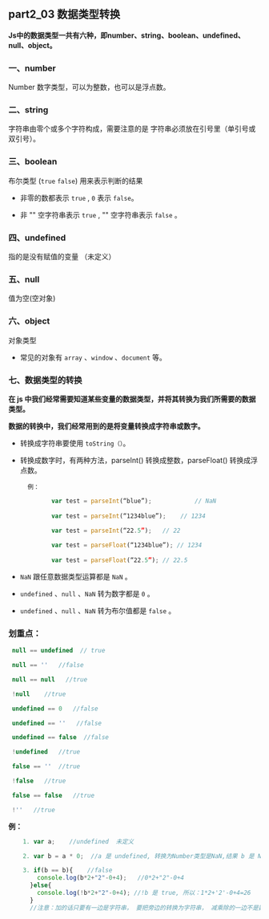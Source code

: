 ## part2_03 数据类型转换

**Js中的数据类型一共有六种，即number、string、boolean、undefined、null、object。**


### 一、number

Number 数字类型，可以为整数，也可以是浮点数。

### 二、string

字符串由零个或多个字符构成，需要注意的是
字符串必须放在引号里（单引号或双引号）。

### 三、boolean

布尔类型        (`true`  `false`) 用来表示判断的结果

* 非零的数都表示 `true` , `0` 表示 `false`。

* 非 "" 空字符串表示 `true` , "" 空字符串表示 `false` 。

### 四、undefined

指的是没有赋值的变量 （未定义）

### 五、null

值为空(空对象)

### 六、object

对象类型

* 常见的对象有 `array` 、`window` 、`document` 等。

### 七、数据类型的转换

**在 js 中我们经常需要知道某些变量的数据类型，并将其转换为我们所需要的数据类型。**

**数据的转换中，我们经常用到的是将变量转换成字符串或数字。**

* 转换成字符串要使用 `toString（）`。

* 转换成数字时，有两种方法，parseInt() 转换成整数，parseFloat() 转换成浮点数。

		例：
```javascript
			var test = parseInt(“blue”); 			// NaN
 
			var test = parseInt(“1234blue”); 	// 1234
 
			var test = parseInt(“22.5”);   // 22

			var test = parseFloat(“1234blue”); // 1234
 
			var test = parseFloat(“22.5”); // 22.5
```
* `NaN`  跟任意数据类型运算都是   `NaN` 。

* `undefined` 、`null` 、`NaN` 转为数字都是 `0` 。

* `undefined` 、`null` 、`NaN` 转为布尔值都是 `false` 。

### 划重点：
```javascript
 null == undefined  // true

 null == ''   //false

 null == null   //true

 !null    //true

 undefined == 0   //false

 undefined == ''   //false

 undefined == false  //false

 !undefined   //true

 false == ''  //true

 !false   //true

 false == false   //true

 !''   //true
```

**例：**
```javascript
	1. var a;    //undefined  未定义

	2. var b = a * 0;  //a 是 undefined, 转换为Number类型是NaN,结果 b 是 NaN

	3. if(b == b){    //false
		console.log(b*2+"2"-0+4);   //0*2+"2"-0+4
	  }else{
		console.log(!b*2+"2"-0+4); //!b 是 true, 所以：1*2+'2'-0+4=26
	  }
	  //注意：加的话只要有一边是字符串， 要把旁边的转换为字符串， 减乘除的一边不是数字也转为字符串。
```












